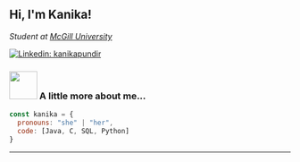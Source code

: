 <h2> Hi, I'm Kanika! </h2>

<p><em>Student at <a href="https://www.mcgill.ca/">McGill University</a>

</em></p>


[![Linkedin: kanikapundir](https://img.shields.io/badge/-thaianebraga-blue?style=flat-square&logo=Linkedin&logoColor=white&link=https://www.linkedin.com/in/kanika-singh-pundir/)](https://www.linkedin.com/in/kanika-singh-pundir-4926bb279/)

### <img src="https://media.giphy.com/media/VgCDAzcKvsR6OM0uWg/giphy.gif" width="50"> A little more about me...  

```javascript
const kanika = {
  pronouns: "she" | "her",
  code: [Java, C, SQL, Python]
}
```

---
